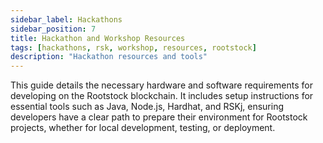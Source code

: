 ```yaml
---
sidebar_label: Hackathons 
sidebar_position: 7
title: Hackathon and Workshop Resources
tags: [hackathons, rsk, workshop, resources, rootstock]
description: "Hackathon resources and tools"
---
```


This guide details the necessary hardware and software requirements for developing on the Rootstock blockchain. It includes setup instructions for essential tools such as Java, Node.js, Hardhat, and RSKj, ensuring developers have a clear path to prepare their environment for Rootstock projects, whether for local development, testing, or deployment.

<Card
  title="Prerequisites"
  description="Prerequisites for developing on Rootstock."
  link="/developers/requirements/"
/>

<br></br>

<Card
  title="Rootstock Hackathon Cheatsheet"
  description="The Rootstock Dev Cheatsheet is a concise reference guide for developers aiming to deploy decentralized applications (dApps) on the Rootstock network."
  link="https://cheatography.com/devrelrootstock/cheat-sheets/rootstock-dev/"
/>

<br></br>

<Card
  title="Starter Kits"
  description="Starter Kits for easy Rootstock Development."
  link="/developers/quickstart/"
/>
